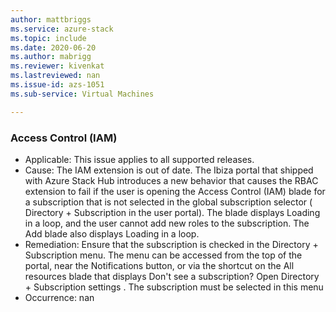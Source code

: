 ```yaml
---
author: mattbriggs
ms.service: azure-stack
ms.topic: include
ms.date: 2020-06-20
ms.author: mabrigg
ms.reviewer: kivenkat
ms.lastreviewed: nan
ms.issue-id: azs-1051
ms.sub-service: Virtual Machines

---
```

### Access Control (IAM)

- Applicable: This issue applies to all supported releases.
- Cause: The IAM extension is out of date. The Ibiza portal that shipped with Azure Stack Hub introduces a new behavior that causes the RBAC extension to fail if the user is opening the Access Control (IAM) blade for a subscription that is not selected in the global subscription selector ( Directory + Subscription in the user portal). The blade displays Loading in a loop, and the user cannot add new roles to the subscription. The Add blade also displays Loading in a loop.
- Remediation: Ensure that the subscription is checked in the Directory + Subscription menu. The menu can be accessed from the top of the portal, near the Notifications button, or via the shortcut on the All resources blade that displays Don't see a subscription? Open Directory + Subscription settings . The subscription must be selected in this menu
- Occurrence: nan